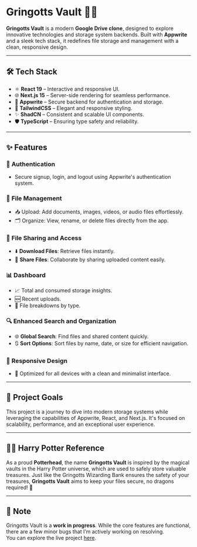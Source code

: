 # Gringotts Vault 🏦✨  
**Gringotts Vault** is a modern **Google Drive clone**, designed to explore innovative technologies and storage system backends. Built with **Appwrite** and a sleek tech stack, it redefines file storage and management with a clean, responsive design.  

---

## 🛠️ Tech Stack  
- ⚛️ **React 19** – Interactive and responsive UI.  
- 🌐 **Next.js 15** – Server-side rendering for seamless performance.  
- 💾 **Appwrite** – Secure backend for authentication and storage.  
- 🎨 **TailwindCSS** – Elegant and responsive styling.  
- ✨ **ShadCN** – Consistent and scalable UI components.  
- 🛡️ **TypeScript** – Ensuring type safety and reliability.  

---

## ✨ Features  
### 🔐 **Authentication**  
- Secure signup, login, and logout using Appwrite's authentication system.  

### 📂 **File Management**  
- 📥 Upload: Add documents, images, videos, or audio files effortlessly.  
- 🗂️ Organize: View, rename, or delete files directly from the app.  

### 🔗 **File Sharing and Access**  
- ⬇️ **Download Files**: Retrieve files instantly.  
- 🤝 **Share Files**: Collaborate by sharing uploaded content easily.  

### 📊 **Dashboard**  
- 📈 Total and consumed storage insights.  
- 🆕 Recent uploads.  
- 📁 File breakdowns by type.  

### 🔍 **Enhanced Search and Organization**  
- 🌐 **Global Search**: Find files and shared content quickly.  
- 🔃 **Sort Options**: Sort files by name, date, or size for efficient navigation.  

### 💎 **Responsive Design**  
- 📱 Optimized for all devices with a clean and minimalist interface.  

---

## 🚀 Project Goals  
This project is a journey to dive into modern storage systems while leveraging the capabilities of Appwrite, React, and Next.js. It's focused on scalability, performance, and an exceptional user experience.  

---

## 🧙‍♂️ **Harry Potter Reference**  
As a proud **Potterhead**, the name **Gringotts Vault** is inspired by the magical vaults in the Harry Potter universe, which are used to safely store valuable treasures. Just like the Gringotts Wizarding Bank ensures the safety of your treasures, **Gringotts Vault** aims to keep your files secure, no dragons required! 🐉

---

## 📌 Note  
Gringotts Vault is a **work in progress**. While the core features are functional, there are a few minor bugs that I’m actively working on resolving.  
You can explore the live project [here](https://gringotts-vault-rouge.vercel.app/sign-in).
